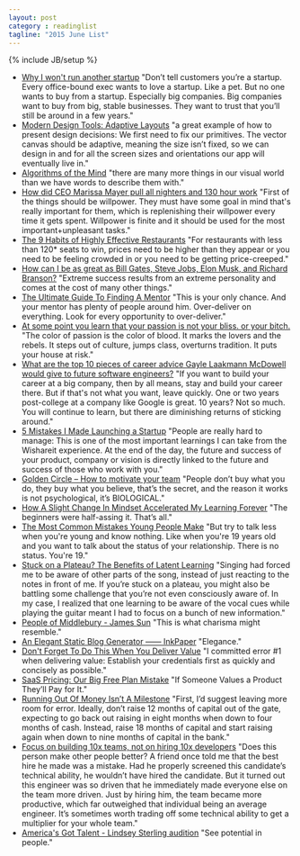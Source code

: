 ```yaml
---
layout: post
category : readinglist
tagline: "2015 June List"
---
```

{% include JB/setup %}

* [Why I won't run another startup](https://medium.com/@arthurattwell/why-i-won-t-run-another-startup-e5ff64c933d0) "Don’t tell customers you’re a startup. Every office-bound exec wants to love a startup. Like a pet. But no one wants to buy from a startup. Especially big companies. Big companies want to buy from big, stable businesses. They want to trust that you’ll still be around in a few years."
* [Modern Design Tools: Adaptive Layouts](https://medium.com/bridge-collection/modern-design-tools-adaptive-layouts-e236070856e3) "a great example of how to present design decisions: We first need to fix our primitives. The vector canvas should be adaptive, meaning the size isn’t fixed, so we can design in and for all the screen sizes and orientations our app will eventually live in."
* [Algorithms of the Mind](https://medium.com/deep-learning-101/algorithms-of-the-mind-10eb13f61fc4) "there are many more things in our visual world than we have words to describe them with."
* [How did CEO Marissa Mayer pull all nighters and 130 hour work](http://www.quora.com/How-did-CEO-Marissa-Mayer-pull-all-nighters-and-130-hour-work-weeks-while-at-Google) "First of the things should be willpower. They must have some goal in mind that's really important for them, which is replenishing their willpower every time it gets spent. Willpower is finite and it should be used for the most important+unpleasant tasks."
* [The 9 Habits of Highly Effective Restaurants](https://medium.com/the-21st-century-restaurant/the-9-habits-of-highly-effective-restaurants-ed08bf44f507) "For restaurants with less than 120* seats to win, prices need to be higher than they appear or you need to be feeling crowded in or you need to be getting price-creeped."
* [How can I be as great as Bill Gates, Steve Jobs, Elon Musk, and Richard Branson?](http://www.quora.com/How-can-I-be-as-great-as-Bill-Gates-Steve-Jobs-Elon-Musk-and-Richard-Branson) "Extreme success results from an extreme personality and comes at the cost of many other things."
* [The Ultimate Guide To Finding A Mentor](http://us5.campaign-archive1.com/?u=ca6ae38471d227b05e07a47e9&id=2f2363e737&e=82520b288b) "This is your only chance. And your mentor has plenty of people around him. Over-deliver on everything. Look for every opportunity to over-deliver."
* [At some point you learn that your passion is not your bliss. or your bitch.](http://justinemusk.com/2015/04/20/passion-isnt-nice-it-is-the-mark-of-lovers-rebels/) "The color of passion is the color of blood. It marks the lovers and the rebels. It steps out of culture, jumps class, overturns tradition. It puts your house at risk."
* [What are the top 10 pieces of career advice Gayle Laakmann McDowell would give to future software engineers?](https://www.quora.com/What-are-the-top-10-pieces-of-career-advice-Gayle-Laakmann-McDowell-would-give-to-future-software-engineers?share=1) "If you want to build your career at a big company, then by all means, stay and build your career there. But if that's not what you want, leave quickly. One or two years post-college at a company like Google is great. 10 years? Not so much. You will continue to learn, but there are diminishing returns of sticking around."
* [5 Mistakes I Made Launching a Startup](http://blog.getsocial.io/5-mistakes-i-made-launching-a-startup/?fb_ref=c62f690cbb0d4a49b858497110d98f2d-Hackernews#gs.baa00fd899ef438fa41183228a2a2e30) "People are really hard to manage: This is one of the most important learnings I can take from the Wishareit experience. At the end of the day, the future and success of your product, company or vision is directly linked to the future and success of those who work with you."
* [Golden Circle – How to motivate your team](https://sporteman.wordpress.com/2015/06/16/golden-circle-how-to-motivate-your-team/) "People don’t buy what you do, they buy what you believe, that’s the secret, and the reason it works is not psychological, it’s BIOLOGICAL."
* [How A Slight Change In Mindset Accelerated My Learning Forever](https://medium.com/the-cauldron/how-a-slight-change-in-mindset-accelerated-my-learning-forever-82c7abb4450c?source=email-27609a941266-1434554938385-daily_digest§ionName=suggested) "The beginners were half-assing it. That’s all."
* [ The Most Common Mistakes Young People Make](http://us5.campaign-archive1.com/?u=ca6ae38471d227b05e07a47e9&id=3a8f53a931&e=82520b288b) "But try to talk less when you're young and know nothing. Like when you're 19 years old and you want to talk about the status of your relationship. There is no status. You're 19."
* [Stuck on a Plateau? The Benefits of Latent Learning](http://lifebyexperimentation.com/2015/06/latent-learning-plateau/) "Singing had forced me to be aware of other parts of the song, instead of just reacting to the notes in front of me. If you’re stuck on a plateau, you might also be battling some challenge that you’re not even consciously aware of. In my case, I realized that one learning to be aware of the vocal cues while playing the guitar meant I had to focus on a bunch of new information."
* [People of Middlebury - James Sun](https://www.youtube.com/watch?v=fZA4aHlobDI) "This is what charisma might resemble."
* [An Elegant Static Blog Generator —— InkPaper](http://www.inkpaper.io/blog/post/2015/03/01/ink-blog-tool-en.html) "Elegance."
* [Don't Forget To Do This When You Deliver Value](http://us5.campaign-archive1.com/?u=ca6ae38471d227b05e07a47e9&id=96d260216a&e=82520b288b) "I committed error #1 when delivering value: Establish your credentials first as quickly and concisely as possible."
* [SaaS Pricing: Our Big Free Plan Mistake](http://blog.hubstaff.com/saas-pricing-free-plan-mistake/) "If Someone Values a Product They’ll Pay for It."
* [Running Out Of Money Isn’t A Milestone](http://techcrunch.com/2015/06/24/running-out-of-money-isnt-a-milestone/?utm_medium=email&utm_source=cb_daily&utm_campaign=email) "First, I’d suggest leaving more room for error. Ideally, don’t raise 12 months of capital out of the gate, expecting to go back out raising in eight months when down to four months of cash. Instead, raise 18 months of capital and start raising again when down to nine months of capital in the bank."
* [Focus on building 10x teams, not on hiring 10x developers](https://avichal.wordpress.com/2011/12/16/focus-on-building-10x-teams-not-on-hiring-10x-developers/) "Does this person make other people better? A friend once told me that the best hire he made was a mistake. Had he properly screened this candidate’s technical ability, he wouldn’t have hired the candidate. But it turned out this engineer was so driven that he immediately made everyone else on the team more driven. Just by hiring him, the team became more productive, which far outweighed that individual being an average engineer. It’s sometimes worth trading off some technical ability to get a multiplier for your whole team."
* [America's Got Talent - Lindsey Sterling audition](https://www.youtube.com/watch?v=M2xL7D5lPAk) "See potential in people."
